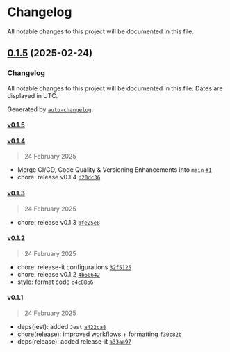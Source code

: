 # Changelog

All notable changes to this project will be documented in this file.


## [0.1.5](https://github.com/IliaKamilov/TDD-exercise/compare/v0.1.4...v0.1.5) (2025-02-24)

### Changelog

All notable changes to this project will be documented in this file. Dates are displayed in UTC.

Generated by [`auto-changelog`](https://github.com/CookPete/auto-changelog).

#### [v0.1.5](https://github.com/IliaKamilov/TDD-exercise/compare/v0.1.4...v0.1.5)

#### [v0.1.4](https://github.com/IliaKamilov/TDD-exercise/compare/v0.1.3...v0.1.4)

> 24 February 2025

- Merge CI/CD, Code Quality & Versioning Enhancements into `main` [`#1`](https://github.com/IliaKamilov/TDD-exercise/pull/1)
- chore: release v0.1.4 [`d20dc36`](https://github.com/IliaKamilov/TDD-exercise/commit/d20dc36c248cc877f100a98bfd5ba303e80c0452)

#### [v0.1.3](https://github.com/IliaKamilov/TDD-exercise/compare/v0.1.2...v0.1.3)

> 24 February 2025

- chore: release v0.1.3 [`bfe25e8`](https://github.com/IliaKamilov/TDD-exercise/commit/bfe25e8c5c0ed738f226b0019d5c1b5c2c18aace)

#### [v0.1.2](https://github.com/IliaKamilov/TDD-exercise/compare/v0.1.1...v0.1.2)

> 24 February 2025

- chore: release-it configurations [`32f5125`](https://github.com/IliaKamilov/TDD-exercise/commit/32f5125cc679e96681e0ad38b913fc4466ea39e2)
- chore: release v0.1.2 [`4b60642`](https://github.com/IliaKamilov/TDD-exercise/commit/4b60642bc8b1b53ca1a207c158e771470b9e515d)
- style: format code [`d4c88b6`](https://github.com/IliaKamilov/TDD-exercise/commit/d4c88b6e29047d99c1f42e34da1c86c810f8bf60)

#### v0.1.1

> 24 February 2025

- deps(jest): added `Jest` [`a422ca8`](https://github.com/IliaKamilov/TDD-exercise/commit/a422ca8ae432442f4bc171c1bcbbcf680ff10d48)
- chore(release): improved workflows + formatting [`f30c82b`](https://github.com/IliaKamilov/TDD-exercise/commit/f30c82b88d10d45995516ed718cd74439cfb2607)
- deps(release): added release-it [`a33aa97`](https://github.com/IliaKamilov/TDD-exercise/commit/a33aa97e2bed276913a6e270016e10a986869236)
